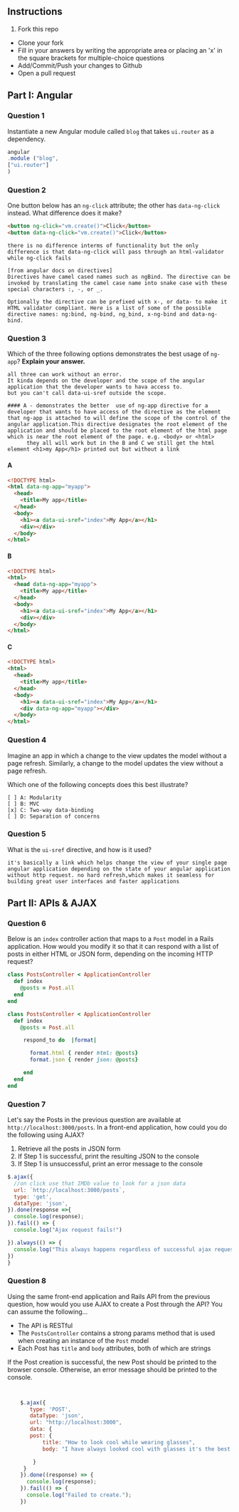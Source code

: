 ## Instructions

1. Fork this repo
- Clone your fork
- Fill in your answers by writing the appropriate area or placing an 'x' in the square brackets for multiple-choice questions
- Add/Commit/Push your changes to Github
- Open a pull request

## Part I: Angular

### Question 1

Instantiate a new Angular module called `blog` that takes `ui.router` as a dependency.

```js
angular
.module ("blog",
["ui.router"]
)
```

### Question 2

One button below has an `ng-click` attribute; the other has `data-ng-click` instead. What difference does it make?

```html
<button ng-click="vm.create()">Click</button>
<button data-ng-click="vm.create()">Click</button>
```

```text
there is no difference interms of functionality but the only difference is that data-ng-click will pass through an html-validator while ng-click fails

[from angular docs on directives]
Directives have camel cased names such as ngBind. The directive can be invoked by translating the camel case name into snake case with these special characters :, -, or _.

Optionally the directive can be prefixed with x-, or data- to make it HTML validator compliant. Here is a list of some of the possible directive names: ng:bind, ng-bind, ng_bind, x-ng-bind and data-ng-bind.

```

### Question 3

Which of the three following options demonstrates the best usage of `ng-app`? **Explain your answer.**

```
all three can work without an error.
It kinda depends on the developer and the scope of the angular application that the developer wants to hava access to.
but you can't call data-ui-sref outside the scope.

#### A - demonstrates the better  use of ng-app directive for a developer that wants to have access of the directive as the element that ng-app is attached to will define the scope of the control of the angular application.This directive designates the root element of the application and should be placed to the root element of the html page which is near the root element of the page. e.g. <body> or <html>
      they all will work but in the B and C we still get the html element <h1>my App</h1> printed out but without a link
```

#### A

```html
<!DOCTYPE html>
<html data-ng-app="myapp">
  <head>
    <title>My app</title>
  </head>
  <body>
    <h1><a data-ui-sref="index">My App</a></h1>
    <div></div>
  </body>
</html>
```

#### B

```html
<!DOCTYPE html>
<html>
  <head data-ng-app="myapp">
    <title>My app</title>
  </head>
  <body>
    <h1><a data-ui-sref="index">My App</a></h1>
    <div></div>
  </body>
</html>
```

#### C

```html
<!DOCTYPE html>
<html>
  <head>
    <title>My app</title>
  </head>
  <body>
    <h1><a data-ui-sref="index">My App</a></h1>
    <div data-ng-app="myapp"></div>
  </body>
</html>
```

### Question 4

Imagine an app in which a change to the view updates the model without a page refresh. Similarly, a change to the model updates the view without a page refresh.

Which one of the following concepts does this best illustrate?

```
[ ] A: Modularity
[ ] B: MVC
[x] C: Two-way data-binding
[ ] D: Separation of concerns
```

### Question 5

What is the `ui-sref` directive, and how is it used?

```text
it's basically a link which helps change the view of your single page angular application depending on the state of your angular application without http request. no hard refresh,which makes it seamless for building great user interfaces and faster applications
```

## Part II: APIs & AJAX

### Question 6

Below is an `index` controller action that maps to a `Post` model in a Rails application. How would you modify it so that it can respond with a list of posts in either HTML or JSON form, depending on the incoming HTTP request?

```rb
class PostsController < ApplicationController
  def index
    @posts = Post.all
  end
end
```

```rb
class PostsController < ApplicationController
  def index
    @posts = Post.all

     respond_to do  |format|

       format.html { render html: @posts}
       format.json { render json: @posts}

     end
  end
end
```

### Question 7

Let's say the Posts in the previous question are available at `http://localhost:3000/posts`. In a front-end application, how could you do the following using AJAX?
  1. Retrieve all the posts in JSON form
  2. If Step 1 is successful, print the resulting JSON to the console
  3. If Step 1 is unsuccessful, print an error message to the console

```js
$.ajax({
  //on click use that IMDb value to look for a json data
  url: `http://localhost:3000/posts`,
  type: 'get',
  dataType: 'json',
}).done(response =>{
  console.log(response);
}).fail(() => {
  console.log("Ajax request fails!")

}).always(() => {
  console.log("This always happens regardless of successful ajax request or not.")
})
}
```

### Question 8

Using the same front-end application and Rails API from the previous question, how would you use AJAX to create a Post through the API? You can assume the following...
* The API is RESTful
* The `PostsController` contains a strong params method that is used when creating an instance of the `Post` model
* Each Post has `title` and `body` attributes, both of which are strings

If the Post creation is successful, the new Post should be printed to the browser console. Otherwise, an error message should be printed to the console.

```js


    $.ajax({
       type: 'POST',
       dataType: 'json',
       url: "http://localhost:3000",
       data: {
       post: {
           title: "How to look cool while wearing glasses",
           body: "I have always looked cool with glasses it's the best look there is."

        }
     }
    }).done((response) => {
      console.log(response);
    }).fail(() => {
      console.log("Failed to create.");
    })



```
